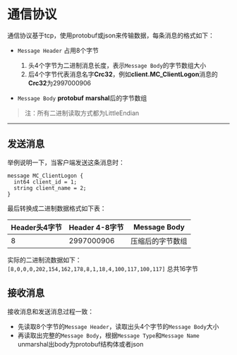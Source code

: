 # 通信协议

通信协议基于tcp，使用protobuf或json来传输数据，每条消息的格式如下：

- `Message Header` 占用8个字节
	1. 头4个字节为二进制消息长度，表示`Message Body`的字节数组大小
	2. 后4个字节代表消息名字**Crc32**，例如**client.MC_ClientLogon**消息的**Crc32**为2997000906
	

- `Message Body` **protobuf** **marshal**后的字节数组
>注：所有二进制读取方式都为LittleEndian

---------


## 发送消息
举例说明一下，当客户端发送这条消息时：

```
message MC_ClientLogon {
  int64 client_id = 1;
  string client_name = 2;
}
```

最后转换成二进制数据格式如下表：

| Header头4字节 | Header 4-8字节 |  Message Body |
| -- | -- | -- |
| 8 | 2997000906 | 压缩后的字节数组 |

实际的二进制流数据如下：
`[8,0,0,0,202,154,162,178,8,1,18,4,100,117,100,117]` 总共16字节

## 接收消息
接收消息和发送消息过程一致：
- 先读取8个字节的`Message Header`，读取出头4个字节的`Message Body`大小
- 再读取出完整的`Message Body`，根据`Message Type`和`Message Name` unmarshal出body为protobuf结构体或者json
